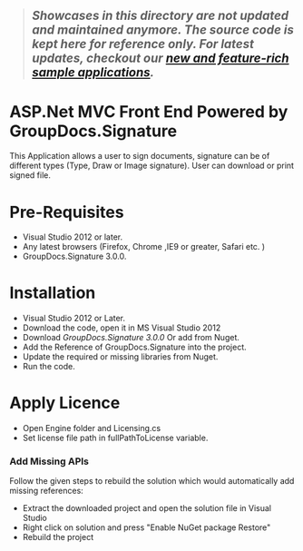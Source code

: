 > ## *Showcases in this directory are not updated and maintained anymore. The source code is kept here for reference only. For latest updates, checkout our [new and feature-rich sample applications](https://github.com/groupdocs-signature).*

# ASP.Net MVC Front End Powered by GroupDocs.Signature

This Application allows a user to sign documents, signature can be of different types (Type, Draw or Image signature). User can download or print signed file.

# Pre-Requisites

* Visual Studio 2012 or later.
* Any latest browsers (Firefox, Chrome ,IE9 or greater, Safari etc. )
* GroupDocs.Signature 3.0.0.


# Installation

* Visual Studio 2012 or Later.
* Download the code, open it in MS Visual Studio 2012 
* Download *GroupDocs.Signature 3.0.0* Or add from Nuget.
* Add the Reference of GroupDocs.Signature into the project.
* Update the required or missing libraries from Nuget.
* Run the code.

# Apply Licence

* Open Engine folder and Licensing.cs
* Set license file path in fullPathToLicense variable.

### Add Missing APIs

Follow the given steps to rebuild the solution which would automatically add missing references:
* Extract the downloaded project and open the solution file in Visual Studio
* Right click on solution and press "Enable NuGet package Restore"
* Rebuild the project

